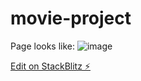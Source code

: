 # movie-project
Page looks like:
![image](https://github.com/SherryYijing/movie-project/assets/48372728/81bab598-a7ff-4d08-967f-2b1ecece7218)

[Edit on StackBlitz ⚡️](https://stackblitz.com/edit/web-platform-2qfatc)
